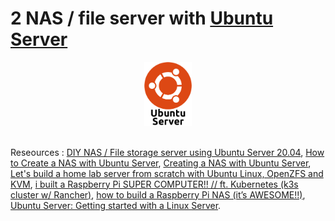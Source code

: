 # 2 NAS / file server with [Ubuntu Server](https://ubuntu.com/download/server)

<center><img src="us.png" width=15%></center><br />



Reseources : [DIY NAS / File storage server using Ubuntu Server 20.04](https://youtu.be/AwMMROORSxg), [How to Create a NAS with Ubuntu Server](https://youtu.be/-5Z_-3EBIHE), [Creating a NAS with Ubuntu Server](CreatingaNASwithUbuntuServer.pdf), [Let's build a home lab server from scratch with Ubuntu Linux, OpenZFS and KVM](https://youtu.be/be4W-pSk8Ac), [i built a Raspberry Pi SUPER COMPUTER!! // ft. Kubernetes (k3s cluster w/ Rancher)](https://youtu.be/X9fSMGkjtug), [how to build a Raspberry Pi NAS (it’s AWESOME!!)](https://youtu.be/gyMpI8csWis), [Ubuntu Server: Getting started with a Linux Server](https://youtu.be/2Btkx9toufg).